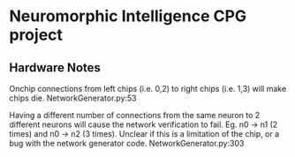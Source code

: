 # Neuromorphic Intelligence CPG project

## Hardware Notes

Onchip connections from left chips (i.e. 0,2) to right chips (i.e. 1,3) will make chips die. NetworkGenerator.py:53

Having a different number of connections from the same neuron to 2 different neurons will cause the network verification to fail. Eg. n0 -> n1 (2 times) and n0 -> n2 (3 times). Unclear if this is a limitation of the chip, or a bug with the network generator code. NetworkGenerator.py:303